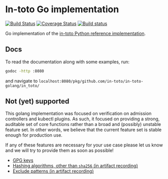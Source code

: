 # In-toto Go implementation
[![Build Status](https://travis-ci.com/in-toto/in-toto-golang.svg?branch=master)](https://travis-ci.com/in-toto/in-toto-golang) [![Coverage Status](https://coveralls.io/repos/github/in-toto/in-toto-golang/badge.svg)](https://coveralls.io/github/in-toto/in-toto-golang) [![Build status](https://ci.appveyor.com/api/projects/status/n45pmpso0t5b40vk?svg=true)](https://ci.appveyor.com/project/in-toto/in-toto-golang)


Go implementation of the 
[in-toto Python reference implementation](https://github.com/in-toto/in-toto).

## Docs

To read the documentation along with some examples, run:

```bash
godoc -http :8080
```

and navigate to `localhost:8080/pkg/github.com/in-toto/in-toto-golang/in_toto/`


## Not (yet) supported

This golang implementation was focused on verification on admission controllers
and kubectl plugins. As such, it focused on providing a strong, auditable set
of core functions rather than a broad and (possibly) unstable feature set. In
other words, we believe that the current feature set is stable enough for
production use.

If any of these features are necessary for your use case please let us know and
we will try to provide them as soon as possible!

* [GPG keys](https://github.com/in-toto/in-toto-golang/issues/26)
* [Hashing algorithms, other than `sha256` (in artifact recording)](https://github.com/in-toto/in-toto-golang/issues/31)
* [Exclude patterns (in artifact recording)](https://github.com/in-toto/in-toto-golang/issues/33)
